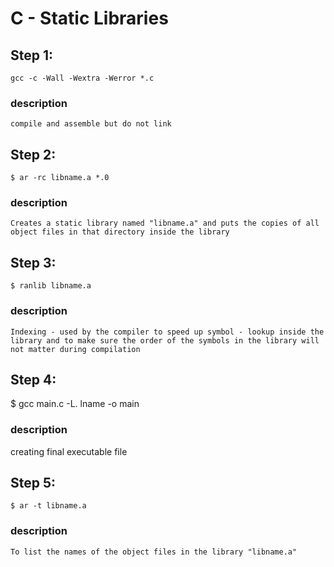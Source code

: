 # C - Static Libraries
## Step 1:
    gcc -c -Wall -Wextra -Werror *.c
    
### description
    compile and assemble but do not link

## Step 2:
    $ ar -rc libname.a *.0

### description
    Creates a static library named "libname.a" and puts the copies of all object files in that directory inside the library

## Step 3:
    $ ranlib libname.a
### description
    Indexing - used by the compiler to speed up symbol - lookup inside the library and to make sure the order of the symbols in the library will not matter during compilation

## Step 4:
   $ gcc main.c -L. lname -o main
### description
   creating final executable file
## Step 5:
    $ ar -t libname.a
### description
    To list the names of the object files in the library "libname.a"

